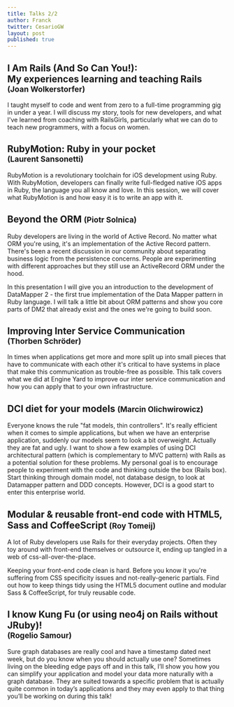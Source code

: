 ```yaml
---
title: Talks 2/2
author: Franck
twitter: CesarioGW
layout: post
published: true
---
```


## I Am Rails (And So Can You!):<br />My experiences learning and teaching Rails<br /><small>(Joan Wolkerstorfer)</small>

I taught myself to code and went from zero to a full-time programming gig in
under a year. I will discuss my story, tools for new developers, and what I've
learned from coaching with RailsGirls, particularly what we can do to teach new
programmers, with a focus on women.

## RubyMotion: Ruby in your pocket<br /><small>(Laurent Sansonetti)</small>

RubyMotion is a revolutionary toolchain for iOS development using Ruby. With
RubyMotion, developers can finally write full-fledged native iOS apps in Ruby,
the language you all know and love. In this session, we will cover what
RubyMotion is and how easy it is to write an app with it.

## Beyond the ORM <small>(Piotr Solnica)</small>

Ruby developers are living in the world of Active Record. No matter what ORM
you're using, it's an implementation of the Active Record pattern. There's been
a recent discussion in our community about separating business logic from the
persistence concerns. People are experimenting with different approaches but
they still use an ActiveRecord ORM under the hood.

In this presentation I will give you an introduction to the development of
DataMapper 2 - the first true implementation of the Data Mapper pattern in Ruby
language. I will talk a little bit about ORM patterns and show you core parts
of DM2 that already exist and the ones we're going to build soon.

## Improving Inter Service Communication<br /><small>(Thorben Schröder)</small>

In times when applications get more and more split up into small pieces that
have to communicate with each other it's critical to have systems in place that
make this communication as trouble-free as possible. This talk covers what we
did at Engine Yard to improve our inter service communication and how you can
apply that to your own infrastructure.

## DCI diet for your models <small>(Marcin Olichwirowicz)</small>

Everyone knows the rule "fat models, thin controllers". It's really efficient
when it comes to simple applications, but when we have an enterprise
application, suddenly our models seem to look a bit overweight. Actually they
are fat and ugly. I want to show a few examples of using DCI architectural
pattern (which is complementary to MVC pattern) with Rails as a potential
solution for these problems. My personal goal is to encourage people to
experiment with the code and thinking outside the box (Rails box). Start
thinking through domain model, not database design, to look at Datamapper
pattern and DDD concepts. However, DCI is a good start to enter this enterprise
world.

## Modular & reusable front-end code with HTML5, Sass and CoffeeScript <small>(Roy Tomeij)</small>

A lot of Ruby developers use Rails for their everyday projects. Often they toy
around with front-end themselves or outsource it, ending up tangled in a web of
css-all-over-the-place.

Keeping your front-end code clean is hard. Before you know it you're suffering
from CSS specificity issues and not-really-generic partials. Find out how to
keep things tidy using the HTML5 document outline and modular Sass &amp;
CoffeeScript, for truly reusable code.

## I know Kung Fu (or using neo4j on Rails without JRuby)!<br /><small>(Rogelio Samour)</small>

Sure graph databases are really cool and have a timestamp dated next week, but
do you know when you should actually use one? Sometimes living on the bleeding
edge pays off and in this talk, I’ll show you how you can simplify your
application and model your data more naturally with a graph database. They are
suited towards a specific problem that is actually quite common in today’s
applications and they may even apply to that thing you’ll be working on during
this talk!

